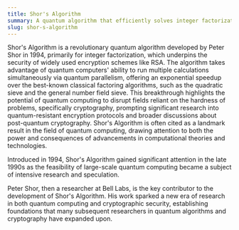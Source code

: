 ```yaml
---
title: Shor's Algorithm  
summary: A quantum algorithm that efficiently solves integer factorization, potentially threatening classical encryption systems.
slug: shor-s-algorithm
---  
```


Shor's Algorithm is a revolutionary quantum algorithm developed by Peter Shor in 1994, primarily for integer factorization, which underpins the security of widely used encryption schemes like RSA. The algorithm takes advantage of quantum computers' ability to run multiple calculations simultaneously via quantum parallelism, offering an exponential speedup over the best-known classical factoring algorithms, such as the quadratic sieve and the general number field sieve. This breakthrough highlights the potential of quantum computing to disrupt fields reliant on the hardness of problems, specifically cryptography, prompting significant research into quantum-resistant encryption protocols and broader discussions about post-quantum cryptography. Shor's Algorithm is often cited as a landmark result in the field of quantum computing, drawing attention to both the power and consequences of advancements in computational theories and technologies. 

Introduced in 1994, Shor's Algorithm gained significant attention in the late 1990s as the feasibility of large-scale quantum computing became a subject of intensive research and speculation. 

Peter Shor, then a researcher at Bell Labs, is the key contributor to the development of Shor's Algorithm. His work sparked a new era of research in both quantum computing and cryptographic security, establishing foundations that many subsequent researchers in quantum algorithms and cryptography have expanded upon.